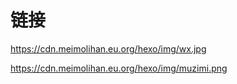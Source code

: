  # 链接



<https://cdn.meimolihan.eu.org/hexo/img/wx.jpg>



<https://cdn.meimolihan.eu.org/hexo/img/muzimi.png>




